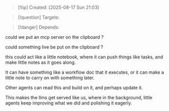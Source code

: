 
>[!tip] Created: [2025-08-17 Sun 21:03]

>[!question] Targets: 

>[!danger] Depends: 

could we put an mcp server on the clipboard ?

could something live be put on the clipboard ?

this could act like a little notebook, where it can push things like tasks, and make little notes as it goes along.

It can have something like a workflow doc that it executes, or it can make a little note to carry on with something later.

Other agents can read this and build on it, and perhaps update it.

This makes the llms get served like us, where in the background, little agents keep improving what we did and polishing it eagerly.